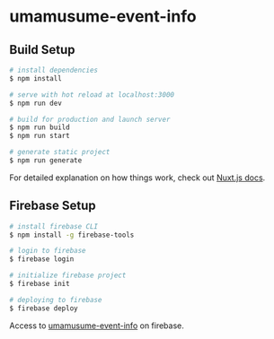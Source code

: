 # umamusume-event-info

## Build Setup

```bash
# install dependencies
$ npm install

# serve with hot reload at localhost:3000
$ npm run dev

# build for production and launch server
$ npm run build
$ npm run start

# generate static project
$ npm run generate
```

For detailed explanation on how things work, check out [Nuxt.js docs](https://nuxtjs.org).

## Firebase Setup

```bash
# install firebase CLI
$ npm install -g firebase-tools

# login to firebase
$ firebase login

# initialize firebase project
$ firebase init

# deploying to firebase
$ firebase deploy
```

Access to [umamusume-event-info](https://myproject-7f9f4.web.app/) on firebase.
